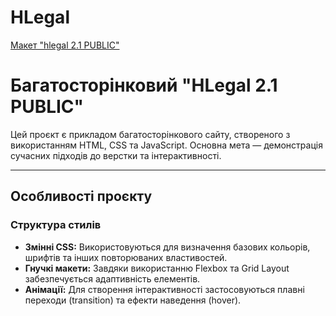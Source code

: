 # HLegal  
[Макет "hlegal 2.1 PUBLIC"](https://www.figma.com/design/DQNsry7hJixI0IxxkcBcEP/hlegal-2.1-PUBLIC?node-id=0-1&p=f&t=sO8F6WZcfMKp8ivT-0)

# Багатосторінковий "HLegal 2.1 PUBLIC"

Цей проєкт є прикладом багатосторінкового сайту, створеного з використанням HTML, CSS та JavaScript. Основна мета — демонстрація сучасних підходів до верстки та інтерактивності.

---

## Особливості проєкту

### Структура стилів
- **Змінні CSS:** Використовуються для визначення базових кольорів, шрифтів та інших повторюваних властивостей.
- **Гнучкі макети:** Завдяки використанню Flexbox та Grid Layout забезпечується адаптивність елементів.
- **Анімації:** Для створення інтерактивності застосовуються плавні переходи (transition) та ефекти наведення (hover).
